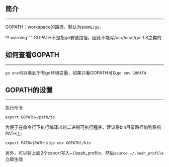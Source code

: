 ## **简介**

---

GOPATH：workspace的路径，默认为`$HOME/go`。

!!! warning ""
	GOPATH不是指go安装路径，因此不能写/usr/local/go-1.8之类的

## **如何查看GOPATH**

---

`go env`可以看到所有go环境变量，如果只看GOPATH可以`go env GOPATH`

## **GOPATH的设置**

---

执行命令

```text
export GOPATH=/path/to
```

为便于在命令行下执行编译出的二进制可执行程序，建议将bin目录路径加到系统PATH上:

```text
export PATH=$PATH:$(go env GOPATH)/bin
```

另外，可以将上面2个export写入~/.bash_profile，然后`source ~/.bash_profile` 立即生效
